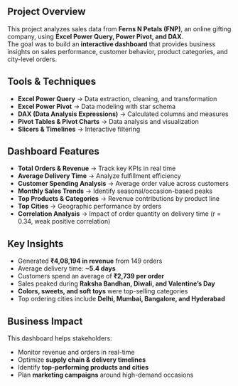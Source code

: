 
## Project Overview
This project analyzes sales data from **Ferns N Petals (FNP)**, an online gifting company, using **Excel Power Query, Power Pivot, and DAX**.  
The goal was to build an **interactive dashboard** that provides business insights on sales performance, customer behavior, product categories, and city-level orders.  

## Tools & Techniques
- **Excel Power Query** → Data extraction, cleaning, and transformation  
- **Excel Power Pivot** → Data modeling with star schema  
- **DAX (Data Analysis Expressions)** → Calculated columns and measures  
- **Pivot Tables & Pivot Charts** → Data analysis and visualization  
- **Slicers & Timelines** → Interactive filtering  

## Dashboard Features
- **Total Orders & Revenue** → Track key KPIs in real time  
- **Average Delivery Time** → Analyze fulfillment efficiency  
- **Customer Spending Analysis** → Average order value across customers  
- **Monthly Sales Trends** → Identify seasonal/occasion-based peaks  
- **Top Products & Categories** → Revenue contributions by product line  
- **Top Cities** → Geographic performance by orders  
- **Correlation Analysis** → Impact of order quantity on delivery time (r = 0.34, weak positive correlation)  

## Key Insights
- Generated **₹4,08,194 in revenue** from 149 orders  
- Average delivery time: **~5.4 days**  
- Customers spend an average of **₹2,739 per order**  
- Sales peaked during **Raksha Bandhan, Diwali, and Valentine’s Day**  
- **Colors, sweets, and soft toys** were top-selling categories  
- Top ordering cities include **Delhi, Mumbai, Bangalore, and Hyderabad**  


## Business Impact
This dashboard helps stakeholders:
- Monitor revenue and orders in real-time  
- Optimize **supply chain & delivery timelines**  
- Identify **top-performing products and cities**  
- Plan **marketing campaigns** around high-demand occasions  


